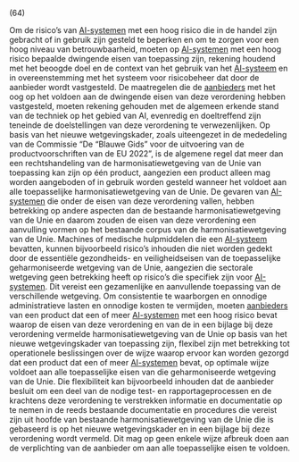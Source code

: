 (64)

Om de risico’s van [AI-systemen](a3.md#^ai-systeem) met een hoog risico die in de handel zijn gebracht of in gebruik zijn gesteld te beperken en om te zorgen voor een hoog niveau van betrouwbaarheid, moeten op [AI-systemen](a3.md#^ai-systeem) met een hoog risico bepaalde dwingende eisen van toepassing zijn, rekening houdend met het beoogde doel en de context van het gebruik van het [AI-systeem](a3.md#^ai-systeem) en in overeenstemming met het systeem voor risicobeheer dat door de aanbieder wordt vastgesteld. De maatregelen die de [aanbieders](a3.md#^aanbieder) met het oog op het voldoen aan de dwingende eisen van deze verordening hebben vastgesteld, moeten rekening gehouden met de algemeen erkende stand van de techniek op het gebied van AI, evenredig en doeltreffend zijn teneinde de doelstellingen van deze verordening te verwezenlijken. Op basis van het nieuwe wetgevingskader, zoals uiteengezet in de mededeling van de Commissie “De “Blauwe Gids” voor de uitvoering van de productvoorschriften van de EU 2022”, is de algemene regel dat meer dan een rechtshandeling van de harmonisatiewetgeving van de Unie van toepassing kan zijn op één product, aangezien een product alleen mag worden aangeboden of in gebruik worden gesteld wanneer het voldoet aan alle toepasselijke harmonisatiewetgeving van de Unie. De gevaren van [AI-systemen](a3.md#^ai-systeem) die onder de eisen van deze verordening vallen, hebben betrekking op andere aspecten dan de bestaande harmonisatiewetgeving van de Unie en daarom zouden de eisen van deze verordening een aanvulling vormen op het bestaande corpus van de harmonisatiewetgeving van de Unie. Machines of medische hulpmiddelen die een [AI-systeem](a3.md#^ai-systeem) bevatten, kunnen bijvoorbeeld risico’s inhouden die niet worden gedekt door de essentiële gezondheids- en veiligheidseisen van de toepasselijke geharmoniseerde wetgeving van de Unie, aangezien die sectorale wetgeving geen betrekking heeft op risico’s die specifiek zijn voor [AI-systemen](a3.md#^ai-systeem). Dit vereist een gezamenlijke en aanvullende toepassing van de verschillende wetgeving. Om consistentie te waarborgen en onnodige administratieve lasten en onnodige kosten te vermijden, moeten [aanbieders](a3.md#^aanbieder) van een product dat een of meer [AI-systemen](a3.md#^ai-systeem) met een hoog risico bevat waarop de eisen van deze verordening en van de in een bijlage bij deze verordening vermelde harmonisatiewetgeving van de Unie op basis van het nieuwe wetgevingskader van toepassing zijn, flexibel zijn met betrekking tot operationele beslissingen over de wijze waarop ervoor kan worden gezorgd dat een product dat een of meer [AI-systemen](a3.md#^ai-systeem) bevat, op optimale wijze voldoet aan alle toepasselijke eisen van die geharmoniseerde wetgeving van de Unie. Die flexibiliteit kan bijvoorbeeld inhouden dat de aanbieder besluit om een deel van de nodige test- en rapportageprocessen en de krachtens deze verordening te verstrekken informatie en documentatie op te nemen in de reeds bestaande documentatie en procedures die vereist zijn uit hoofde van bestaande harmonisatiewetgeving van de Unie die is gebaseerd is op het nieuwe wetgevingskader en in een bijlage bij deze verordening wordt vermeld. Dit mag op geen enkele wijze afbreuk doen aan de verplichting van de aanbieder om aan alle toepasselijke eisen te voldoen.